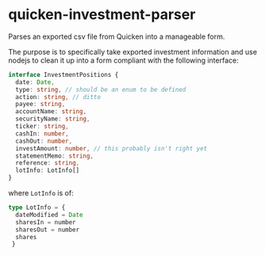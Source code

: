 # quicken-investment-parser
Parses an exported csv file from Quicken into a manageable form.

The purpose is to specifically take exported investment information and use nodejs to clean it up into a form compliant with the following interface:

```ts
interface InvestmentPositions {
  date: Date,
  type: string, // should be an enum to be defined
  action: string, // ditto
  payee: string,
  accountName: string,
  securityName: string,
  ticker: string,
  cashIn: number,
  cashOut: number,
  investAmount: number, // this probably isn't right yet
  statementMemo: string,
  reference: string,
  lotInfo: LotInfo[]  
}
```

where `LotInfo` is of:

```ts
type LotInfo = {
  dateModified = Date
  sharesIn = number
  sharesOut = number
  shares
 }
```
